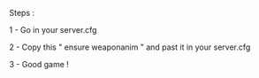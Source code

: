 Steps :

1 - Go in your server.cfg

2 - Copy this " ensure weaponanim " and past it in your server.cfg

3 - Good game !

